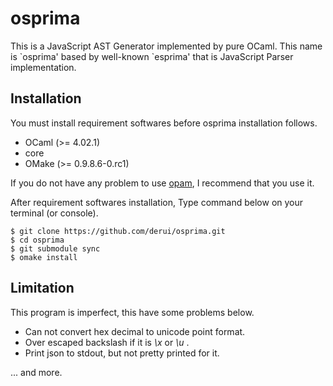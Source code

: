 # osprima #
This is a JavaScript AST Generator implemented by pure OCaml. This name is \`osprima' based by well-known \`esprima' that is JavaScript Parser implementation.

## Installation ##
You must install requirement softwares before osprima installation follows. 

- OCaml (>= 4.02.1)
- core
- OMake (>= 0.9.8.6-0.rc1)

If you do not have any problem to use [opam](http://opam.ocamlpro.com/), I recommend that you use it.

After requirement softwares installation, Type command below on your terminal (or console).

```
$ git clone https://github.com/derui/osprima.git
$ cd osprima
$ git submodule sync
$ omake install
```

## Limitation ##
This program is imperfect, this have some problems below.

- Can not convert hex decimal to unicode point format.
- Over escaped backslash if it is *\x* or *\u* .
- Print json to stdout, but not pretty printed for it.

... and more.
